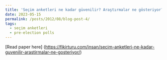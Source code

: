 ```yaml
---
title: 'Seçim anketleri ne kadar güvenilir? Araştırmalar ne gösteriyor?'
date: 2023-05-15
permalink: /posts/2012/08/blog-post-4/
tags:
  - seçim anketleri
  - pre-election polls
---
```


[Read paper here] (https://fikirturu.com/insan/secim-anketleri-ne-kadar-guvenilir-arastirmalar-ne-gosteriyor/)
